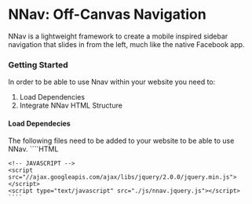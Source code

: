 # NNav: Off-Canvas Navigation

NNav is a lightweight framework to create a mobile inspired sidebar navigation
that slides in from the left, much like the native Facebook app.

### Getting Started

In order to be able to use Nnav within your website you need to:
 1. Load Dependencies
 2. Integrate NNav HTML Structure

#### Load Dependecies
The following files need to be added to your website to be able to use NNav.
    ````HTML
    <!-- CSS -->
    <link rel="stylesheet" href="./css/nnav.css" type="text/css" />

	<!-- JAVASCRIPT -->
    <script src="//ajax.googleapis.com/ajax/libs/jquery/2.0.0/jquery.min.js"></script>
    <script type="text/javascript" src="./js/nnav.jquery.js"></script>
    ````